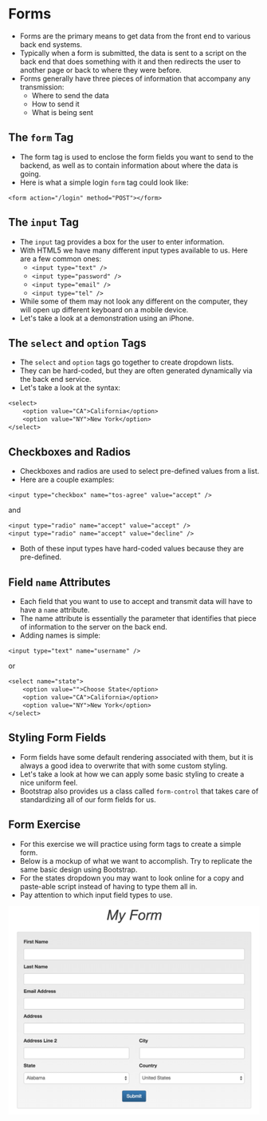 # Forms 
- Forms are the primary means to get data from the front end to various back end systems.
- Typically when a form is submitted, the data is sent to a script on the back end that does something with it and then redirects the user to another page or back to where they were before.
- Forms generally have three pieces of information that accompany any transmission:
	- Where to send the data
	- How to send it
	- What is being sent

## The `form` Tag
- The form tag is used to enclose the form fields you want to send to the backend, as well as to contain information about where the data is going.
- Here is what a simple login `form` tag could look like:

```
<form action="/login" method="POST"></form>
```

## The `input` Tag
- The `input` tag provides a box for the user to enter information.
- With HTML5 we have many different input types available to us. Here are a few common ones:
	- `<input type="text" />`
	- `<input type="password" />`
	- `<input type="email" />`
	- `<input type="tel" />`
- While some of them may not look any different on the computer, they will open up different keyboard on a mobile device.
- Let's take a look at a demonstration using an iPhone.

## The `select` and `option` Tags
- The `select` and `option` tags go together to create dropdown lists.
- They can be hard-coded, but they are often generated dynamically via the back end service.
- Let's take a look at the syntax:

```
<select>
	<option value="CA">California</option>
	<option value="NY">New York</option>
</select>
```

## Checkboxes and Radios
- Checkboxes and radios are used to select pre-defined values from a list.
- Here are a couple examples:

```
<input type="checkbox" name="tos-agree" value="accept" />
```
and

```
<input type="radio" name="accept" value="accept" />
<input type="radio" name="accept" value="decline" />
```
- Both of these input types have hard-coded values because they are pre-defined.

## Field `name` Attributes
- Each field that you want to use to accept and transmit data will have to have a `name` attribute.
- The name attribute is essentially the parameter that identifies that piece of information to the server on the back end.
- Adding names is simple:

```
<input type="text" name="username" />
```
or

```
<select name="state">
	<option value="">Choose State</option>
	<option value="CA">California</option>
	<option value="NY">New York</option>
</select>
```

## Styling Form Fields
- Form fields have some default rendering associated with them, but it is always a good idea to overwrite that with some custom styling.
- Let's take a look at how we can apply some basic styling to create a nice uniform feel.
- Bootstrap also provides us a class called `form-control` that takes care of standardizing all of our form fields for us.

## Form Exercise
- For this exercise we will practice using form tags to create a simple form.
- Below is a mockup of what we want to accomplish. Try to replicate the same basic design using Bootstrap.
- For the states dropdown you may want to look online for a copy and paste-able script instead of having to type them all in.
- Pay attention to which input field types to use.

![HTML Form](img/html_form.png)
